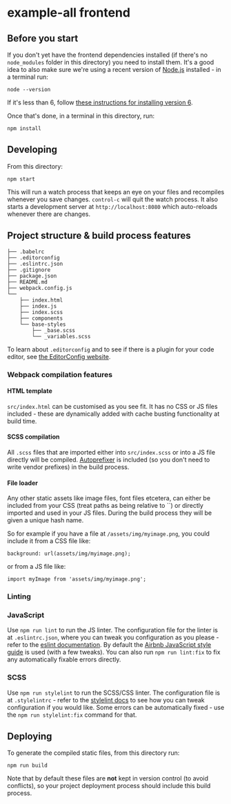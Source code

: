 # example-all frontend

## Before you start

If you don't yet have the frontend dependencies installed (if there's no
`node_modules` folder in this directory) you need to install them. It's a good
idea to also make sure we're using a recent version of
[Node.js](https://nodejs.org/en/) installed - in a terminal run:

```
node --version
```

If it's less than 6, follow [these instructions for installing version 6](https://nodejs.org/en/download/package-manager/#debian-and-ubuntu-based-linux-distributions).

Once that's done, in a terminal in this directory, run:

```
npm install
```

## Developing

From this directory:

```
npm start
```

This will run a watch process that keeps an eye on your files and recompiles
whenever you save changes. `control-c` will quit the watch process. It also
starts a development server at `http://localhost:8080` which auto-reloads
whenever there are changes.

## Project structure & build process features

```
├── .babelrc
├── .editorconfig
├── .eslintrc.json
├── .gitignore
├── package.json
├── README.md
├── webpack.config.js
└── 
    ├── index.html
    ├── index.js
    ├── index.scss
    ├── components
    └── base-styles
        ├── _base.scss
        └── _variables.scss
```

To learn about `.editorconfig` and to see if there is a plugin for your code
editor, see [the EditorConfig website](http://editorconfig.org/).

### Webpack compilation features

#### HTML template

`src/index.html` can be customised as you see fit. It has no CSS
or JS files included - these are dynamically added with cache busting
functionality at build time.

#### SCSS compilation

All `.scss` files that are imported either into `src/index.scss`
or into a JS file directly will be compiled.
[Autoprefixer](https://github.com/postcss/autoprefixer#autoprefixer-) is
included (so you don't need to write vendor prefixes) in the build process.

#### File loader

Any other static assets like image files, font files etcetera, can either be
included from your CSS (treat paths as being relative to ``)
or directly imported and used in your JS files. During the build process they
will be given a unique hash name.

So for example if you have a file at `/assets/img/myimage.png`, you could include it from a CSS file like:

```
background: url(assets/img/myimage.png);
```

or from a JS file like:

```
import myImage from 'assets/img/myimage.png';
```

### Linting

### JavaScript

Use `npm run lint` to run the JS linter. The configuration file for the linter
is at `.eslintrc.json`, where you can tweak you configuration as you please -
refer to the [eslint
documentation](https://eslint.org/docs/user-guide/configuring). By default the
[Airbnb JavaScript style guide](https://github.com/airbnb/javascript) is used
(with a few tweaks). You can also run `npm run lint:fix` to fix any
automatically fixable errors directly.

### SCSS

Use `npm run stylelint` to run the SCSS/CSS linter. The configuration file is at
`.stylelintrc` - refer to the [stylelint docs](https://stylelint.io/) to see how
you can tweak configuration if you would like. Some errors can be automatically
fixed - use the `npm run stylelint:fix` command for that.


## Deploying

To generate the compiled static files, from this directory run:

```
npm run build
```

Note that by default these files are __not__ kept in version control (to avoid
conflicts), so your project deployment process should include this build
process.

